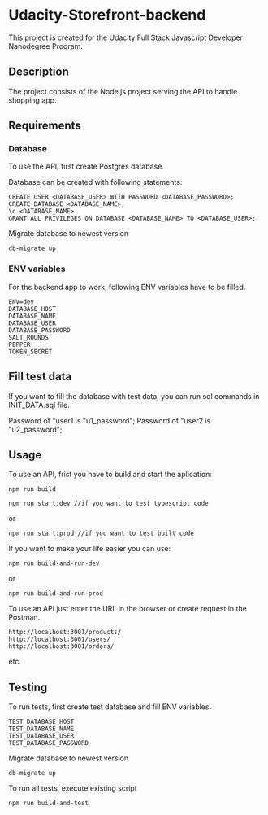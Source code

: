 # Udacity-Storefront-backend
This project is created for the Udacity Full Stack Javascript Developer Nanodegree Program. 

## Description
The project consists of the Node.js project serving the API to handle shopping app. 

## Requirements

### Database
To use the API, first create Postgres database.

Database can be created with following statements:
```
CREATE USER <DATABASE_USER> WITH PASSWORD <DATABASE_PASSWORD>;
CREATE DATABASE <DATABASE_NAME>;
\c <DATABASE_NAME>
GRANT ALL PRIVILEGES ON DATABASE <DATABASE_NAME> TO <DATABASE_USER>;
```

Migrate database to newest version
```
db-migrate up
```

### ENV variables
For the backend app to work, following ENV variables have to be filled. 
```
ENV=dev
DATABASE_HOST
DATABASE_NAME
DATABASE_USER
DATABASE_PASSWORD
SALT_ROUNDS
PEPPER
TOKEN_SECRET
```

## Fill test data
If you want to fill the database with test data, you can run sql commands in INIT_DATA.sql file. 

Password of "user1 is "u1_password";
Password of "user2 is "u2_password";

## Usage
To use an API, frist you have to build and start the aplication:

```
npm run build
```
```
npm run start:dev //if you want to test typescript code
```
or 
```
npm run start:prod //if you want to test built code
```


If you want to make your life easier you can use:
```
npm run build-and-run-dev
```
or 
```
npm run build-and-run-prod
```

To use an API just enter the URL in the browser or create request in the Postman.
```
http://localhost:3001/products/
http://localhost:3001/users/
http://localhost:3001/orders/
```
etc.

## Testing
To run tests, first create test database and fill ENV variables.
```
TEST_DATABASE_HOST
TEST_DATABASE_NAME
TEST_DATABASE_USER
TEST_DATABASE_PASSWORD
```

Migrate database to newest version
```
db-migrate up
```

To run all tests, execute existing script
```
npm run build-and-test
```